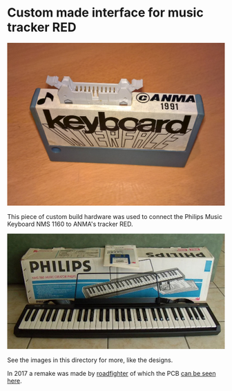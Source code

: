 # Custom made interface for music tracker RED

![result](result_1_original.jpg)

This piece of custom build hardware was used to connect the Philips Music Keyboard NMS 1160 to ANMA's tracker RED.

![keyboard](music_keyboard_NMS1160.jpg)

See the images in this directory for more, like the designs.

In 2017 a remake was made by [roadfighter](https://msx.org/users/roadfighter) of which the PCB [can be seen here](https://www.msx.org/wiki/ANMA_Keyboard_Interface).

